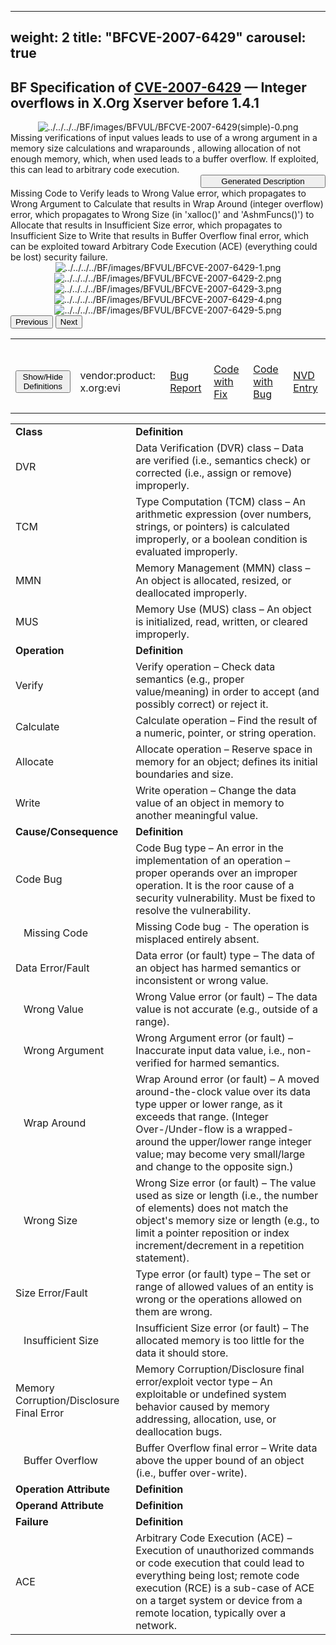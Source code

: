 ﻿
---
weight: 2
title: "BFCVE-2007-6429"
carousel: true
---

<script async="" src="https://www.googletagmanager.com/gtag/js?id=G-PJ364XPP9F">
</script>
<script>
	window.dataLayer = window.dataLayer || [];
	function gtag(){dataLayer.push(arguments);}
	gtag('js', new Date());
	gtag('config', 'G-PJ364XPP9F');
</script>


## BF Specification of [CVE-2007-6429](https://cve.mitre.org/cgi-bin/cvename.cgi?name=CVE-2007-6429) &mdash;  Integer overflows in X.Org Xserver before 1.4.1

<div>
<div class="row">
<div class="col-5">
<div>
<div style="text-align:center">
<img src="../../../../BF/images/BFVUL/BFCVE-2007-6429(simple)-0.png" alt="../../../../BF/images/BFVUL/BFCVE-2007-6429(simple)-0.png"/> 
</div>
</div>

</div>
<div class="col">
<div class="row">
<div >
Missing verifications of input values leads to use of a wrong argument in a memory size calculations and wraparounds , allowing allocation of not enough memory,  which, when used leads to  a buffer overflow. If exploited, this can lead to arbitrary code execution.
</div>
<div style="text-align: right;"><button class="btn btn-secondary" type="button" style="width: 200px;" data-bs-toggle="collapse" data-bs-target="#collapseDescr" aria-expanded="false" aria-controls="collapseDescr">Generated Description</button>
</div>
<div class="collapse" id="collapseDescr">
Missing Code to Verify leads to Wrong Value error, which propagates to
Wrong Argument to Calculate that results in Wrap Around (integer overflow) error, which propagates to
Wrong Size (in 'xalloc()' and 'AshmFuncs()') to Allocate that results in Insufficient Size error, which propagates to
Insufficient Size to Write that results in Buffer Overflow final error, which can be exploited toward
Arbitrary Code Execution (ACE)  (everything could be lost) security failure.
</div>
</div>
<div class ="row">
<div>
<div id="carouselControls" class="carousel slide" data-interval="false" data-wrap="false">
<div class="carousel-inner">

<div class="carousel-item active" style="text-align:center">
				
<img src="../../../../BF/images/BFVUL/BFCVE-2007-6429-1.png" alt="../../../../BF/images/BFVUL/BFCVE-2007-6429-1.png"/> 
</div>
			
<div class="carousel-item" style="text-align:center">
				
<img src="../../../../BF/images/BFVUL/BFCVE-2007-6429-2.png" alt="../../../../BF/images/BFVUL/BFCVE-2007-6429-2.png"/> 
</div>
			
<div class="carousel-item" style="text-align:center">
				
<img src="../../../../BF/images/BFVUL/BFCVE-2007-6429-3.png" alt="../../../../BF/images/BFVUL/BFCVE-2007-6429-3.png"/> 
</div>
			
<div class="carousel-item" style="text-align:center">
				
<img src="../../../../BF/images/BFVUL/BFCVE-2007-6429-4.png" alt="../../../../BF/images/BFVUL/BFCVE-2007-6429-4.png"/> 
</div>
			
<div class="carousel-item" style="text-align:center">
				
<img src="../../../../BF/images/BFVUL/BFCVE-2007-6429-5.png" alt="../../../../BF/images/BFVUL/BFCVE-2007-6429-5.png"/> 
</div>
			
</div>
<button class="carousel-control-prev" type="button" data-bs-target="#carouselControls" data-bs-slide="prev">
<span class="carousel-control-prev-icon" aria-hidden="true"></span>
<span class="visually-hidden">Previous</span>
</button>
<button class="carousel-control-next" type="button" data-bs-target="#carouselControls" data-bs-slide="next">
<span class="carousel-control-next-icon" aria-hidden="true"></span>
<span class="visually-hidden">Next</span>
</button>
</div>
</div>
</div>
</div>
</div>
</div>
<table>
<tr>
<td>

<br/><button class="btn btn-secondary" type="button" data-bs-toggle="collapse" data-bs-target="#collapseTable" aria-expanded="false" aria-controls="collapseTable">Show/Hide Definitions</button>
</td><td>

<br/>vendor:product: x.org:evi
</td><td>

<br/>[Bug Report](https://lists.opensuse.org/archives/list/security-announce@lists.opensuse.org/message/ENXASFOHHZPEN3NUWWAZB5OPW6E57347/)
</td><td>

<br/>[Code with Fix](https://github.com/dlespiau/xserver/commit/be6c17fcf9efebc0bbcc3d9a25f8c5a2450c2161)
</td><td>

<br/>[Code with Bug](https://github.com/dlespiau/xserver/tree/94a21d757ce58254accbd5dd3a86810aadeec9f0)
</td><td>

<br/>[NVD Entry](https://nvd.nist.gov/vuln/detail/CVE-2007-6429)
</td>
</tr>
</table>


<div class="collapse" id="collapseTable">
<table>
		<tr>
		<td>
				<strong>Class</strong>
			</td>
	<td>
				<strong>Definition</strong>
			</td>
	</tr>
	<tr>
		<td>DVR</td>
	<td>Data Verification (DVR) class – Data are verified (i.e., semantics check) or corrected (i.e., assign or remove) improperly.</td>
	</tr>
	<tr>
		<td>TCM</td>
	<td>Type Computation (TCM) class – An arithmetic expression (over numbers, strings, or pointers) is calculated improperly, or a boolean condition is evaluated improperly.</td>
	</tr>
	<tr>
		<td>MMN</td>
	<td>Memory Management (MMN) class – An object is allocated, resized, or deallocated improperly.</td>
	</tr>
	<tr>
		<td>MUS</td>
	<td>Memory Use (MUS) class – An object is initialized, read, written, or cleared improperly.</td>
	</tr>
	<tr>
		<td>
				<strong>Operation</strong>
			</td>
	<td>
				<strong>Definition</strong>
			</td>
	</tr>
	<tr>
		<td>Verify</td>
	<td>Verify operation – Check data semantics (e.g., proper value/meaning) in order to accept (and possibly correct) or reject it.</td>
	</tr>
	<tr>
		<td>Calculate</td>
	<td>Calculate operation – Find the result of a numeric, pointer, or string operation.</td>
	</tr>
	<tr>
		<td>Allocate</td>
	<td>Allocate operation – Reserve space in memory for an object; defines its initial boundaries and size.</td>
	</tr>
	<tr>
		<td>Write</td>
	<td>Write operation – Change the data value of an object in memory to another meaningful value.</td>
	</tr>
	<tr>
		<td>
				<strong>Cause/Consequence</strong>
			</td>
	<td>
				<strong>Definition</strong>
			</td>
	</tr>
	<tr>
		<td>Code Bug</td>
	<td>Code Bug type – An error in the implementation of an operation – proper operands over an improper operation. It is the roor cause of a security vulnerability. Must be fixed to resolve the vulnerability.</td>
	</tr>
	<tr>
		<td>   Missing Code</td>
	<td>Missing Code bug - The operation is misplaced entirely absent.</td>
	</tr>
	<tr>
		<td>Data Error/Fault</td>
	<td>Data error (or fault) type – The data of an object has harmed semantics or inconsistent or wrong value.</td>
	</tr>
	<tr>
		<td>   Wrong Value</td>
	<td>Wrong Value error (or fault) – The data value is not accurate (e.g., outside of a range).</td>
	</tr>
	<tr>
		<td>   Wrong Argument</td>
	<td>Wrong Argument error (or fault) – Inaccurate input data value, i.e., non-verified for harmed semantics.</td>
	</tr>
	<tr>
		<td>   Wrap Around</td>
	<td>Wrap Around error (or fault) – A moved around-the-clock value over its data type upper or lower range, as it exceeds that range. (Integer Over-/Under-flow is a wrapped-around the upper/lower range integer value; may become very small/large and change to the opposite sign.)</td>
	</tr>
	<tr>
		<td>   Wrong Size</td>
	<td>Wrong Size error (or fault) – The value used as size or length (i.e., the number of elements) does not match the object's memory size or length (e.g., to limit a pointer reposition or index increment/decrement in a repetition statement).</td>
	</tr>
	<tr>
		<td>Size Error/Fault</td>
	<td>Type error (or fault) type – The set or range of allowed values of an entity is wrong or the operations allowed on them are wrong.</td>
	</tr>
	<tr>
		<td>   Insufficient Size</td>
	<td>Insufficient Size error (or fault) – The allocated memory is too little for the data it should store.</td>
	</tr>
	<tr>
		<td>Memory Corruption/Disclosure Final Error</td>
	<td>Memory Corruption/Disclosure final error/exploit vector type – An exploitable or undefined system behavior caused by memory addressing, allocation, use, or deallocation bugs.</td>
	</tr>
	<tr>
		<td>   Buffer Overflow</td>
	<td>Buffer Overflow final error – Write data above the upper bound of an object (i.e., buffer over-write).</td>
	</tr>
	<tr>
		<td>
				<strong>Operation Attribute</strong>
			</td>
	<td>
				<strong>Definition</strong>
			</td>
	</tr>
	<tr>
		<td>
				<strong>Operand Attribute</strong>
			</td>
	<td>
				<strong>Definition</strong>
			</td>
	</tr>
	<tr>
		<td>
				<strong>Failure</strong>
			</td>
	<td>
				<strong>Definition</strong>
			</td>
	</tr>
	<tr>
		<td>ACE</td>
	<td>Arbitrary Code Execution (ACE) – Execution of unauthorized commands or code execution that could lead to everything being lost; remote code execution (RCE) is a sub-case of ACE on a target system or device from a remote location, typically over a network.</td>
	</tr>
	
</table>
</div>
